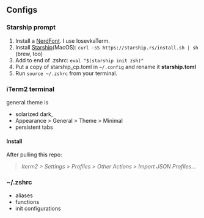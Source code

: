 ## Configs

### Starship prompt

1. Install a [NerdFont](https://www.nerdfonts.com/font-downloads). I use IosevkaTerm.
2. Install [Starship](https://starship.rs/)(MacOS): `curl -sS https://starship.rs/install.sh | sh` (brew, too)
3. Add to end of .zshrc: `eval "$(starship init zsh)"`
4. Put a copy of starship_cp.toml in `~/.config` and rename it **starship.toml**
5. Run `source ~/.zshrc` from your terminal.

### iTerm2 terminal
general theme is 
- solarized dark, 
- Appearance > General > Theme > Minimal
- persistent tabs
#### Install
After pulling this repo:

> *Iterm2 > Settings > Profiles > Other Actions > Import JSON Profiles...*

### ~/.zshrc
- aliases
- functions
- init configurations
